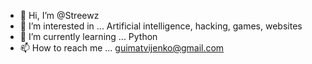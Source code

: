 - 👋 Hi, I’m @Streewz
- 👀 I’m interested in ... Artificial intelligence, hacking, games, websites
- 🌱 I’m currently learning ... Python
- 📫 How to reach me ... guimatvijenko@gmail.com
<!---
Streewz/Streewz is a ✨ special ✨ repository because its `README.md` (this file) appears on your GitHub profile.
You can click the Preview link to take a look at your changes.
--->
